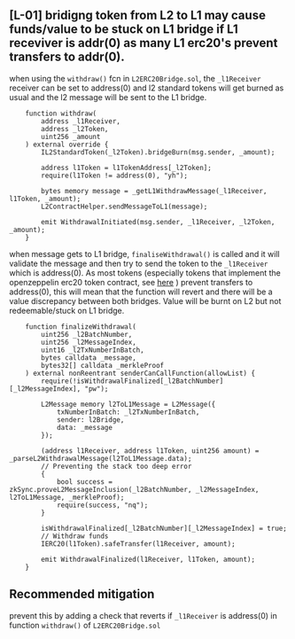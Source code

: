 ## [L-01] bridigng token from L2 to L1 may cause funds/value to be stuck on L1 bridge if L1 receviver is addr(0) as many L1 erc20's prevent transfers to addr(0). 

when using the `withdraw()` fcn in `L2ERC20Bridge.sol`, the `_l1Receiver` receiver can be set to address(0) and l2 standard tokens will get burned as usual and the l2 message will be sent to the L1 bridge. 
```
    function withdraw(
        address _l1Receiver,
        address _l2Token,
        uint256 _amount
    ) external override {
        IL2StandardToken(_l2Token).bridgeBurn(msg.sender, _amount);

        address l1Token = l1TokenAddress[_l2Token];
        require(l1Token != address(0), "yh");

        bytes memory message = _getL1WithdrawMessage(_l1Receiver, l1Token, _amount);
        L2ContractHelper.sendMessageToL1(message);

        emit WithdrawalInitiated(msg.sender, _l1Receiver, _l2Token, _amount);
    }
```

when message gets to L1 bridge, `finaliseWithdrawal()` is called and it will validate the message and then try to send the token to the `_l1Receiver` which is address(0). As most tokens (especially tokens that implement the openzeppelin erc20 token contract, see [here](https://github.com/OpenZeppelin/openzeppelin-contracts/blob/793d92a3331538d126033cbacb1ee5b8a7d95adc/contracts/token/ERC20/ERC20.sol#L171) ) prevent transfers to address(0), this will mean that the function will revert and there will be a value discrepancy between both bridges. Value will be burnt on L2 but not redeemable/stuck on L1 bridge. 
```
    function finalizeWithdrawal(
        uint256 _l2BatchNumber,
        uint256 _l2MessageIndex,
        uint16 _l2TxNumberInBatch,
        bytes calldata _message,
        bytes32[] calldata _merkleProof
    ) external nonReentrant senderCanCallFunction(allowList) {
        require(!isWithdrawalFinalized[_l2BatchNumber][_l2MessageIndex], "pw");

        L2Message memory l2ToL1Message = L2Message({
            txNumberInBatch: _l2TxNumberInBatch,
            sender: l2Bridge,
            data: _message
        });

        (address l1Receiver, address l1Token, uint256 amount) = _parseL2WithdrawalMessage(l2ToL1Message.data);
        // Preventing the stack too deep error
        {
            bool success = zkSync.proveL2MessageInclusion(_l2BatchNumber, _l2MessageIndex, l2ToL1Message, _merkleProof);
            require(success, "nq");
        }

        isWithdrawalFinalized[_l2BatchNumber][_l2MessageIndex] = true;
        // Withdraw funds
        IERC20(l1Token).safeTransfer(l1Receiver, amount);

        emit WithdrawalFinalized(l1Receiver, l1Token, amount);
    }
```

## Recommended mitigation
prevent this by adding a check that reverts if `_l1Receiver` is address(0) in function `withdraw()` of `L2ERC20Bridge.sol`
